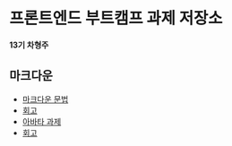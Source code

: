# 프론트엔드 부트캠프 과제 저장소

**13기 차형주**

## 마크다운

- [마크다운 문법](./src/md/markdown.md)
- [회고](./src/md/retrospect.md)
- [아바타 과제](./src/avatars/avatars.html)
- [회고](./src/avatars/avatars.md)
